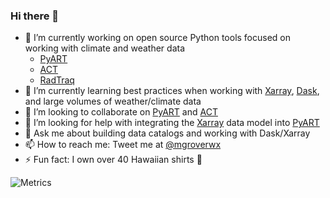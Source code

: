 ### Hi there 👋

- 🔭 I’m currently working on open source Python tools focused on working with climate and weather data
  - [PyART](https://github.com/ARM-DOE/pyart)
  - [ACT](https://github.com/ARM-DOE/ACT)
  - [RadTraq](https://github.com/ARM-Development/RadTraQ) 
- 🌱 I’m currently learning best practices when working with [Xarray](https://xarray.pydata.org/en/stable/), [Dask](https://dask.org/), and large volumes of weather/climate data
- 👯 I’m looking to collaborate on [PyART](https://github.com/ARM-DOE/pyart) and [ACT](https://github.com/ARM-DOE/ACT)
- 🤔 I’m looking for help with integrating the [Xarray](https://docs.xarray.dev/en/stable/) data model into [PyART](https://github.com/ARM-DOE/pyart)
- 💬 Ask me about building data catalogs and working with Dask/Xarray
- 📫 How to reach me: Tweet me at [@mgroverwx](https://twitter.com/mgroverwx)
- ⚡ Fun fact: I own over 40 Hawaiian shirts 🌴


![Metrics](https://metrics.lecoq.io/mgrover1?template=classic&config.timezone=America%2FChicago)
